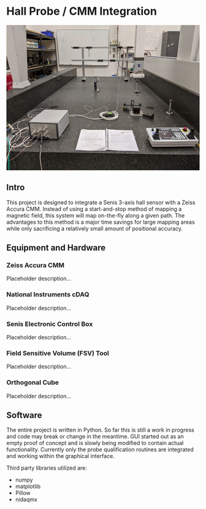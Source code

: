 # Hall Probe / CMM Integration
![Image](images/overview.jpg)
## Intro

This project is designed to integrate a Senis 3-axis hall sensor with a Zeiss Accura CMM.
Instead of using a start-and-stop method of mapping a magnetic field, this system will map on-the-fly along a given path.  The advantages to this method is a major time savings for large mapping areas while only sacrificing a relatively small amount of positional accuracy.

## Equipment and Hardware

### Zeiss Accura CMM
Placeholder description...
### National Instruments cDAQ
Placeholder description...
### Senis Electronic Control Box
Placeholder description...
### Field Sensitive Volume (FSV) Tool
Placeholder description...
### Orthogonal Cube
Placeholder description...

## Software

The entire project is written in Python.  So far this is still a work in progress and code may break or change in the meantime.  GUI started out as an empty proof of concept and is slowly being modified to contain actual functionality.  Currently only the probe qualification routines are integrated and working within the graphical interface.

Third party libraries utilized are:

* numpy
* matplotlib
* Pillow
* nidaqmx